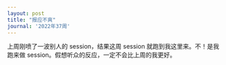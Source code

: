 ```yaml
---
layout: post
title: "报应不爽"
journal: '2022年37周'
---
```


上周刚喷了一波别人的 session，结果这周 session 就跑到我这里来。不！是我跑来做 session。假想听众的反应，一定不会比上周的我更好。